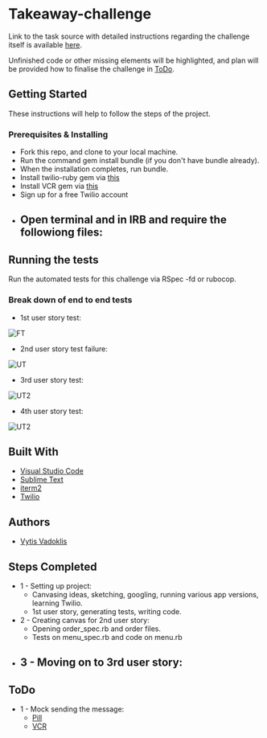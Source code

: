 # Takeaway-challenge

Link to the task source with detailed instructions regarding the challenge itself is available [here](https://github.com/makersacademy/takeaway-challenge).

Unfinished code or other missing elements will be highlighted, and plan will be provided how to finalise the challenge in [ToDo](#todo).

## Getting Started

These instructions will help to follow the steps of the project.

### Prerequisites & Installing

- Fork this repo, and clone to your local machine.
- Run the command gem install bundle (if you don't have bundle already).
- When the installation completes, run bundle.
- Install twilio-ruby gem via [this](https://github.com/twilio/twilio-ruby)
- Install VCR gem via [this](https://github.com/vcr/vcr)
- Sign up for a free Twilio account
- Open terminal and in IRB and require the followiong files:
	- 

## Running the tests

Run the automated tests for this challenge via RSpec -fd or rubocop.

### Break down of end to end tests

- 1st user story test:

![FT]()

- 2nd user story test failure:

![UT]()

- 3rd user story test:

![UT2]()

- 4th user story test:

![UT2]()

## Built With  

* [Visual Studio Code](https://code.visualstudio.com/)
* [Sublime Text](https://www.sublimetext.com/)
* [iterm2](https://www.iterm2.com/)
* [Twilio](https://www.twilio.com/docs/iam/api)

## Authors

* [Vytis Vadoklis](https://github.com/VytisVA)

## Steps Completed

- 1 - Setting up project:
	- Canvasing ideas, sketching, googling, running various app versions, learning Twilio.
	- 1st user story, generating tests, writing code.
- 2 - Creating canvas for 2nd user story:
	- Opening order_spec.rb and order files.
	- Tests on menu_spec.rb and code on menu.rb
- 3 - Moving on to 3rd user story:
	- 		
 

## ToDo

- 1 - Mock sending the message:
	- [Pill](https://github.com/makersacademy/course/blob/master/pills/levels_of_stubbing.md)
	- [VCR](https://github.com/vcr/vcr)